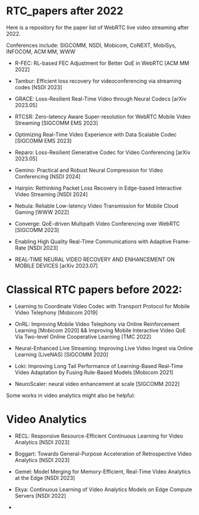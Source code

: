 # RTC_papers after 2022

Here is a repository for the paper list of WebRTC live video streaming after 2022.

Conferences include: SIGCOMM, NSDI, Mobicom, CoNEXT, MobiSys, INFOCOM, ACM MM, WWW

- R-FEC: RL-based FEC Adjustment for Better QoE in WebRTC [ACM MM 2022]

- Tambur: Efficient loss recovery for videoconferencing via streaming codes [NSDI 2023]

- GRACE: Loss-Resilient Real-Time Video through Neural Codecs [arXiv 2023.05]

- RTCSR: Zero-latency Aware Super-resolution for WebRTC Mobile Video Streaming [SIGCOMM EMS 2023]

- Optimizing Real-Time Video Experience with Data Scalable Codec [SIGCOMM EMS 2023]

- Reparo: Loss-Resilient Generative Codec for Video Conferencing [arXiv 2023.05]

- Gemino: Practical and Robust Neural Compression for Video Conferencing [NSDI 2024]

- Hairpin: Rethinking Packet Loss Recovery in Edge-based Interactive Video Streaming [NSDI 2024]

- Nebula: Reliable Low-latency Video Transmission for Mobile Cloud Gaming [WWW 2022]

- Converge: QoE-driven Multipath Video Conferencing over WebRTC [SIGCOMM 2023]

- Enabling High Quality Real-Time Communications with Adaptive Frame-Rate [NSDI 2023]

- REAL-TIME NEURAL VIDEO RECOVERY AND ENHANCEMENT ON MOBILE DEVICES [arXiv 2023.07]

# Classical RTC papers before 2022:

- Learning to Coordinate Video Codec with Transport Protocol for Mobile Video Telephony [Mobicom 2019]

- OnRL: Improving Mobile Video Telephony via Online Reinforcement Learning [Mobicom 2020] && Improving Mobile Interactive Video QoE Via Two-level Online Cooperative Learning [TMC 2022]

- Neural-Enhanced Live Streaming: Improving Live Video Ingest via Online Learning (LiveNAS) [SIGCOMM 2020]

- Loki: Improving Long Tail Performance of Learning-Based Real-Time Video Adaptation by Fusing Rule-Based Models [Mobicom 2021]

- NeuroScaler: neural video enhancement at scale [SIGCOMM 2022]


Some works in video analytics might also be helpful:

# Video Analytics

- RECL: Responsive Resource-Efficient Continuous Learning for Video Analytics [NSDI 2023]

- Boggart: Towards General-Purpose Acceleration of Retrospective Video Analytics [NSDI 2023]

- Gemel: Model Merging for Memory-Efficient, Real-Time Video Analytics at the Edge [NSDI 2023]

- Ekya: Continuous Learning of Video Analytics Models on Edge Compute Servers [NSDI 2022]

- 
